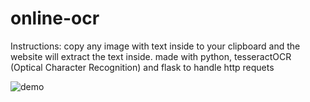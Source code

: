 # online-ocr
Instructions: copy any image with text inside to your clipboard and the website will extract the text inside. made with python, tesseractOCR (Optical Character Recognition) and flask to handle http requets

![demo](https://media.giphy.com/media/1X0pYmdTpBhzLreI0B/source.gif)
